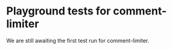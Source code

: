 # Playground tests for comment-limiter
We are still awaiting the first test run for comment-limiter.
